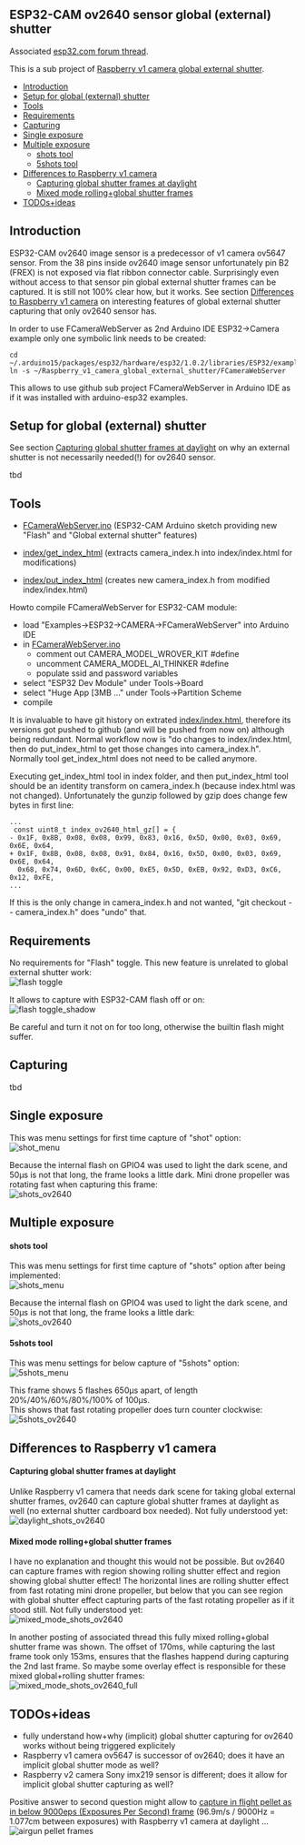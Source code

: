 ## ESP32-CAM ov2640 sensor global (external) shutter

Associated [esp32.com forum thread](https://www.esp32.com/viewtopic.php?f=19&t=11126).

This is a sub project of [Raspberry v1 camera global external shutter](../../..).

* [Introduction](#introduction)
* [Setup for global (external) shutter](#setup-for-global-external-shutter)
* [Tools](#tools)
* [Requirements](#requirements)
* [Capturing](#capturing)
* [Single exposure](#single-exposure)
* [Multiple exposure](#multiple-exposure)
  * [shots tool](#shots-tool)
  * [5shots tool](#5shots-tool)
* [Differences to Raspberry v1 camera](#differences-to-raspberry-v1-camera)
  * [Capturing global shutter frames at daylight](#capturing-global-shutter-frames-at-daylight)
  * [Mixed mode rolling+global shutter frames](#mixed-mode-rollingglobal-shutter-frames)
* [TODOs+ideas](#todosideas)

## Introduction

ESP32-CAM ov2640 image sensor is a predecessor of v1 camera ov5647 sensor. From the 38 pins inside ov2640 image sensor unfortunately pin B2 (FREX) is not exposed via flat ribbon connector cable. Surprisingly even without access to that sensor pin global external shutter frames can be captured. It is still not 100% clear how, but it works. See section [Differences to Raspberry v1 camera](#differences-to-raspberry-v1-camera) on interesting features of global external shutter capturing that only ov2640 sensor has.

In order to use FCameraWebServer as 2nd Arduino IDE ESP32->Camera example only one symbolic link needs to be created:

    cd ~/.arduino15/packages/esp32/hardware/esp32/1.0.2/libraries/ESP32/examples/Camera
    ln -s ~/Raspberry_v1_camera_global_external_shutter/FCameraWebServer

This allows to use github sub project FCameraWebServer in Arduino IDE as if it was installed with arduino-esp32 examples.

## Setup for global (external) shutter

See section [Capturing global shutter frames at daylight](#capturing-global-shutter-frames-at-daylight) on why an external shutter is not necessarily needed(!) for ov2640 sensor.

tbd

## Tools

* [FCameraWebServer.ino](FCameraWebServer.ino) (ESP32-CAM Arduino sketch providing new "Flash" and "Global external shutter" features)

* [index/get_index_html](index/get_index_html) (extracts camera_index.h into index/index.html for modifications)
* [index/put_index_html](index/put_index_html) (creates new camera_index.h from modified index/index.html)

Howto compile FCameraWebServer for ESP32-CAM module:
* load "Examples->ESP32->CAMERA->FCameraWebServer" into Arduino IDE
* in [FCameraWebServer.ino](FCameraWebServer.ino)
  * comment out CAMERA_MODEL_WROVER_KIT #define
  * uncomment CAMERA_MODEL_AI_THINKER #define
  * populate ssid and password variables
* select "ESP32 Dev Module" under Tools->Board
* select "Huge App [3MB ..." under Tools->Partition Scheme
* compile

It is invaluable to have git history on extrated [index/index.html](index/index.html), therefore its versions got pushed to github (and will be pushed from now on) although being redundant. Normal workflow now is "do changes to index/index.html, then do put_index_html to get those changes into camera_index.h". Normally tool get_index_html does not need to be called anymore.

Executing get_index_html tool in index folder, and then put_index_html tool should be an identity transform on camera_index.h (because index.html was not changed). Unfortunately the gunzip followed by gzip does change few bytes in first line:

    ...
     const uint8_t index_ov2640_html_gz[] = {
    - 0x1F, 0x8B, 0x08, 0x08, 0x99, 0x83, 0x16, 0x5D, 0x00, 0x03, 0x69, 0x6E, 0x64, 
    + 0x1F, 0x8B, 0x08, 0x08, 0x91, 0x84, 0x16, 0x5D, 0x00, 0x03, 0x69, 0x6E, 0x64, 
      0x68, 0x74, 0x6D, 0x6C, 0x00, 0xE5, 0x5D, 0xEB, 0x92, 0xD3, 0xC6, 0x12, 0xFE, 
    ...

If this is the only change in camera_index.h and not wanted, "git checkout -- camera_index.h" does "undo" that.

## Requirements

No requirements for "Flash" toggle. This new feature is unrelated to global external shutter work:  
![flash toggle](res/Flash.menu.png)

It allows to capture with ESP32-CAM flash off or on:  
![flash toggle_shadow](res/Flash.menu.shadow.png)

Be careful and turn it not on for too long, otherwise the builtin flash might suffer.


## Capturing

tbd

## Single exposure

This was menu settings for first time capture of "shot" option:  
![shot_menu](res/ov2640.global_shutter_done_menu.png)

Because the internal flash on GPIO4 was used to light the dark scene, and 50µs is not that long, the frame looks a little dark. Mini drone propeller was rotating fast when capturing this frame:  
![shots_ov2640](res/ov2640.global_shutter_done.png)

## Multiple exposure

#### shots tool

This was menu settings for first time capture of "shots" option after being implemented:  
![shots_menu](res/ov2640.global_shutter_done.shots_menu.png)

Because the internal flash on GPIO4 was used to light the dark scene, and 50µs is not that long, the frame looks a little dark:  
![shots_ov2640](res/ov2640.global_shutter_done.shots.png)

#### 5shots tool

This was menu settings for below capture of "5shots" option:  
![5shots_menu](res/ov2640.global_shutter_done.5shots_menu.png)

This frame shows 5 flashes 650µs apart, of length 20%/40%/60%/80%/100% of 100µs.  
This shows that fast rotating propeller does turn counter clockwise:  
![5shots_ov2640](res/ov2640.global_shutter_done.5shots.png)

## Differences to Raspberry v1 camera

#### Capturing global shutter frames at daylight

Unlike Raspberry v1 camera that needs dark scene for taking global external shutter frames, ov2640 can capture global shutter frames at daylight as well (no external shutter cardboard box needed). Not fully understood yet:  
![daylight_shots_ov2640](res/ov2640.global_shutter_done.shots.no_box.png)

#### Mixed mode rolling+global shutter frames

I have no explanation and thought this would not be possible. But ov2640 can capture frames with region showing rolling shutter effect and region showing global shutter effect! The horizontal lines are rolling shutter effect from fast rotating mini drone propeller, but below that you can see region with global shutter effect capturing parts of the fast rotating propeller as if it stood still. Not fully understood yet:  
![mixed_mode_shots_ov2640](res/ov2640.global_shutter_done.shots.no_box.rs.hit2.png)

In another posting of associated thread this fully mixed rolling+global shutter frame was shown. The offset of 170ms, while capturing the last frame took only 153ms, ensures that the flashes happend during capturing the 2nd last frame. So maybe some overlay effect is responsible for these mixed global+rolling shutter frames:  
![mixed_mode_shots_ov2640_full](res/ov2640.global_shutter_done.shots.open_box.3.png)

## TODOs+ideas

* fully understand how+why (implicit) global shutter capturing for ov2640 works without being triggered explicitely
* Raspberry v1 camera ov5647 is successor of ov2640; does it have an implicit global shutter mode as well?
* Raspberry v2 camera Sony imx219 sensor is different; does it allow for implicit global shutter capturing as well?


Positive answer to second question might allow to [capture in flight pellet as in below 9000eps (Exposures Per Second) frame](../../../#user-content-9000eps) (96.9m/s / 9000Hz = 1.077cm between exposures) with Raspberry v1 camera at daylight ...  
![airgun pellet frames](../res/pointed.pellet.frame0360.jpg)
   
   
   
   
   
   
   
   
   
   
   
   
   
   
   
   
   
   
   
   
   
   
   
   
   
   
   
   
   
   
   
   
   
   
   
   
   
   
   
   

